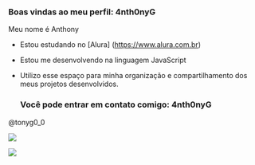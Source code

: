### Boas vindas ao meu perfil: 4nth0nyG
Meu nome é Anthony 
- Estou estudando no [Alura] (https://www.alura.com.br)
- Estou me desenvolvendo na linguagem JavaScript
- Utilizo esse espaço para minha organização e compartilhamento dos meus projetos desenvolvidos.

   ### Você pode entrar em contato comigo: 4nth0nyG

@tonyg0_0

![](https://media1.tenor.com/m/FuBVyACtPFcAAAAC/game-gaming.gif)

![](https://i.gifer.com/6KpV.gif)
